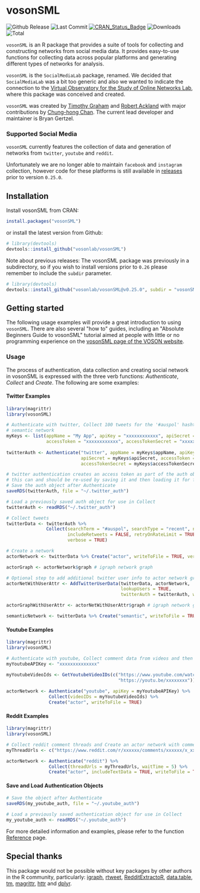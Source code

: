 # vosonSML
![Github Release](https://img.shields.io/github/release-pre/vosonlab/vosonSML.svg?logo=github&colorB=8065ac)
![Last Commit](https://img.shields.io/github/last-commit/vosonlab/vosonSML.svg)
[![CRAN_Status_Badge](https://www.r-pkg.org/badges/version/vosonSML)](https://CRAN.R-project.org/package=vosonSML)
![Downloads](https://cranlogs.r-pkg.org/badges/vosonSML)
![Total](https://cranlogs.r-pkg.org/badges/grand-total/vosonSML)

`vosonSML` is an R package that provides a suite of tools for collecting and constructing networks from social media data. It provides easy-to-use functions for collecting data across popular platforms and generating different types of networks for analysis.

`vosonSML` is the `SocialMediaLab` package, renamed. We decided that `SocialMediaLab` was a bit too generic and also we wanted to indicate the connection to the [Virtual Observatory for the Study of Online Networks Lab](http://vosonlab.net), where this package was conceived and created.

`vosonSML` was created by [Timothy Graham](http://uq.academia.edu/TimGraham) and [Robert Ackland](https://researchers.anu.edu.au/researchers/ackland-rj) with major contributions by [Chung-hong Chan](https://github.com/chainsawriot). The current lead developer and maintainer is Bryan Gertzel.

### Supported Social Media

`vosonSML` currently features the collection of data and generation of networks from `twitter`, `youtube` and `reddit`. 

Unfortunately we are no longer able to maintain `facebook` and `instagram` collection, however code for these platforms is still available in [releases](https://github.com/vosonlab/vosonSML/releases) prior to version `0.25.0`.

## Installation

Install vosonSML from CRAN:
```R
install.packages("vosonSML")
```

or install the latest version from Github:
```R
# library(devtools)
devtools::install_github("vosonlab/vosonSML")
```

Note about previous releases: The vosonSML package was previously in a subdirectory, so if you wish to install versions prior to `0.26` please remember to include the `subdir` parameter.  
```R
# library(devtools)
devtools::install_github("vosonlab/vosonSML@v0.25.0", subdir = "vosonSML")
```

## Getting started

The following usage examples will provide a great introduction to using `vosonSML`. There are also several "how to" guides, including an "Absolute Beginners Guide to vosonSML" tutorial aimed at people with little or no programming experience on the [vosonSML page of the VOSON website](http://vosonlab.net/SocialMediaLab).

### Usage

The process of authentication, data collection and creating social network in vosonSML is expressed with the three verb functions: *Authenticate*, *Collect* and *Create*. The following are some examples:

#### Twitter Examples
```R
library(magrittr)
library(vosonSML)

# Authenticate with twitter, Collect 100 tweets for the '#auspol' hashtag and Create an actor and 
# semantic network
myKeys <- list(appName = "My App", apiKey = "xxxxxxxxxxxx", apiSecret = "xxxxxxxxxxxx", 
               accessToken = "xxxxxxxxxxxx", accessTokenSecret = "xxxxxxxxxxxx")
  
twitterAuth <- Authenticate("twitter", appName = myKeys$appName, apiKey = myKeys$apiKey, 
                            apiSecret = myKeys$apiSecret, accessToken = myKeys$accessToken,
                            accessTokenSecret = myKeys$accessTokenSecret)

# twitter authentication creates an access token as part of the auth object
# this can and should be re-used by saving it and then loading it for future sessions
# Save the auth object after Authenticate 
saveRDS(twitterAuth, file = "~/.twitter_auth")

# Load a previously saved auth object for use in Collect
twitterAuth <- readRDS("~/.twitter_auth")

# Collect tweets
twitterData <- twitterAuth %>%
               Collect(searchTerm = "#auspol", searchType = "recent", numTweets = 100, 
                       includeRetweets = FALSE, retryOnRateLimit = TRUE, writeToFile = TRUE, 
                       verbose = TRUE)

# Create a network
actorNetwork <- twitterData %>% Create("actor", writeToFile = TRUE, verbose = TRUE)

actorGraph <- actorNetwork$graph # igraph network graph

# Optional step to add additional twitter user info to actor network graph as node attributes 
actorNetWithUserAttr <- AddTwitterUserData(twitterData, actorNetwork,
                                           lookupUsers = TRUE, 
                                           twitterAuth = twitterAuth, writeToFile = TRUE)

actorGraphWithUserAttr <- actorNetWithUserAttr$graph # igraph network graph

semanticNetwork <- twitterData %>% Create("semantic", writeToFile = TRUE)
```

#### Youtube Examples

```R
library(magrittr)
library(vosonSML)

# Authenticate with youtube, Collect comment data from videos and then Create an actor network
myYoutubeAPIKey <- "xxxxxxxxxxxxxx"

myYoutubeVideoIds <- GetYoutubeVideoIDs(c("https://www.youtube.com/watch?v=xxxxxxxx",
                                          "https://youtu.be/xxxxxxxx"))
                                 
actorNetwork <- Authenticate("youtube", apiKey = myYoutubeAPIKey) %>%
                Collect(videoIDs = myYoutubeVideoIds) %>%
                Create("actor", writeToFile = TRUE)
```

#### Reddit Examples

```R
library(magrittr)
library(vosonSML)

# Collect reddit comment threads and Create an actor network with comment text as edge attribute
myThreadUrls <- c("https://www.reddit.com/r/xxxxxx/comments/xxxxxx/x_xxxx_xxxxxxxxx/")

actorNetwork <- Authenticate("reddit") %>%
                Collect(threadUrls = myThreadUrls, waitTime = 5) %>%
                Create("actor", includeTextData = TRUE, writeToFile = TRUE)

```

#### Save and Load Authentication Objects

```R
# Save the object after Authenticate 
saveRDS(my_youtube_auth, file = "~/.youtube_auth")

# Load a previously saved authentication object for use in Collect
my_youtube_auth <- readRDS("~/.youtube_auth")
```
For more detailed information and examples, please refer to the function [Reference](https://vosonlab.github.io/vosonSML/reference/index.html) page.

## Special thanks

This package would not be possible without key packages by other authors in the R community, particularly: [igraph](https://github.com/igraph/rigraph), [rtweet](https://github.com/mkearney/rtweet), [RedditExtractoR](https://github.com/ivan-rivera/RedditExtractoR), [data.table](https://github.com/Rdatatable/data.table), [tm](https://cran.r-project.org/web/packages/tm/index.html), [magrittr](https://cran.r-project.org/web/packages/magrittr/), [httr](https://github.com/hadley/httr) and [dplyr](https://github.com/hadley/dplyr).
